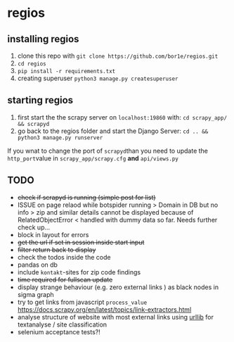 # regios

## installing regios
1. clone this repo with `git clone https://github.com/bor1e/regios.git`
2. `cd regios`
3. `pip install -r requirements.txt`
4. creating superuser `python3 manage.py createsuperuser`

## starting regios
1. first start the the scrapy server on `localhost:19860` with:
`cd scrapy_app/ && scrapyd`
2. go back to the regios folder and start the Django Server: 
`cd .. && python3 manage.py runserver`

If you wnat to change the port of `scrapyd`than you need to update the `http_port`value in `scrapy_app/scrapy.cfg` __and__ `api/views.py`

## TODO
- ~~check if scrapyd is running (simple post for list)~~
- ISSUE on page relaod while botspider running > Domain in DB but no info > zip and similar details cannot be displayed because of RelatedObjectError < handled with dummy data so far. Needs further check up...
- block in layout for errors
- ~~get the url if set in session inside start input~~
- ~~filter return back to display~~
- check the todos inside the code
- pandas on db
- include `kontakt`-sites for zip code findings
- ~~time required for fullscan update~~
- display strange behaviour (e.g. zero external links ) as black nodes in sigma graph
- try to get links from javascript `process_value` https://docs.scrapy.org/en/latest/topics/link-extractors.html
- analyse structure of website with most external links using [urllib](https://docs.python.org/3/howto/urllib2.html) for textanalyse / site classification
- selenium acceptance tests?!
